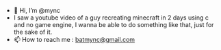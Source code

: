 - 👋 Hi, I’m @mync
- I saw a youtube video of a guy recreating minecraft in 2 days using c and no game engine, I wanna be able to do something like that,
just for the sake of it.
- 📫 How to reach me : batmync@gmail.com
